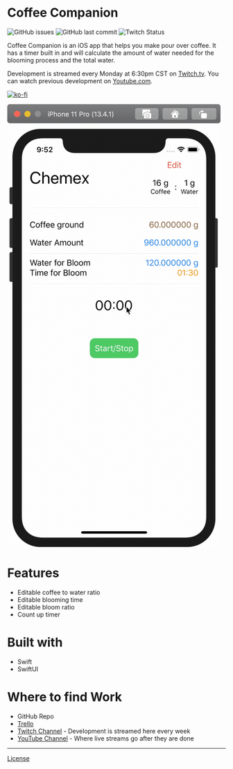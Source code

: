 # Coffee Companion

![GitHub issues](https://img.shields.io/github/issues-raw/appsbymw/coffee-app?style=for-the-badge) ![GitHub last commit](https://img.shields.io/github/last-commit/appsbymw/coffee-app?style=for-the-badge) ![Twitch Status](https://img.shields.io/twitch/status/appsbymw?style=for-the-badge)

Coffee Companion is an iOS app that helps you make pour over coffee. It has a timer built in and will calculate the amount of water needed for the blooming process and the total water.

Development is streamed every Monday at 6:30pm CST on [Twitch.tv](https://www.twitch.tv/appsbymw). You can watch previous development on [Youtube.com](https://www.youtube.com/channel/UCUZDQxNOmpkwah344CrlmuQ).

[![ko-fi](https://www.ko-fi.com/img/githubbutton_sm.svg)](https://ko-fi.com/K3K01PIPX)

![Gif of how the app works/looks so far](https://github.com/appsbymw/coffee-app/blob/website/assets/images/v0-0-1.gif?raw=true)

# Features

- Editable coffee to water ratio
- Editable blooming time
- Editable bloom ratio
- Count up timer

# Built with

- Swift
- SwiftUI

# Where to find Work

- GitHub Repo
- [Trello](https://trello.com/b/KgqJHA8o/coffee-app)
- [Twitch Channel](https://www.twitch.tv/appsbymw) - Development is streamed here every week
- [YouTube Channel](https://www.youtube.com/channel/UCUZDQxNOmpkwah344CrlmuQ) - Where live streams go after they are done

---

[License](https://github.com/appsbymw/coffee-app/blob/master/LICENSE.txt)